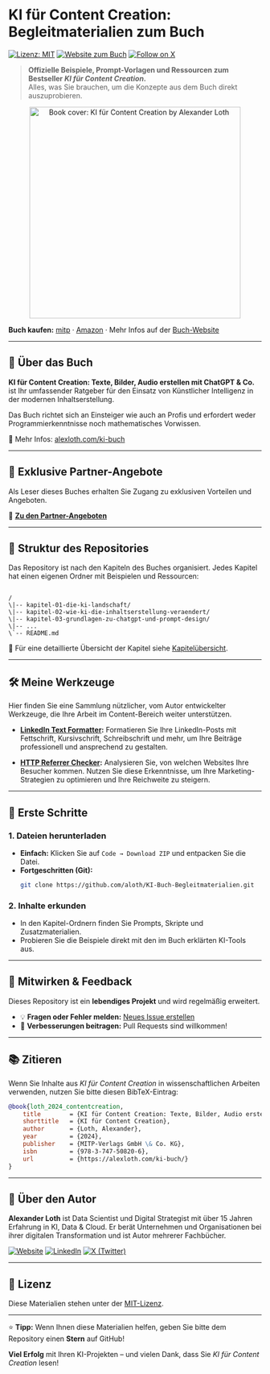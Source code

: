 # KI für Content Creation: Begleitmaterialien zum Buch  

[![Lizenz: MIT](https://img.shields.io/badge/Lizenz-MIT-blue.svg)](LICENSE)
[![Website zum Buch](https://img.shields.io/badge/Companion%20Site-alexloth.com-blue)](https://alexloth.com/ki-buch/)
[![Follow on X](https://img.shields.io/twitter/follow/DasBuch?style=social)](https://x.com/DasBuch)

> **Offizielle Beispiele, Prompt-Vorlagen und Ressourcen zum Bestseller *KI für Content Creation*.**  
> Alles, was Sie brauchen, um die Konzepte aus dem Buch direkt auszuprobieren.

<p align="center">
  <img src="https://alexloth.com/wp-content/uploads/2023/12/KIBuch-KI-Content-Creation.png" alt="Book cover: KI für Content Creation by Alexander Loth" width="420" />
</p>

**Buch kaufen:** [mitp](https://www.mitp.de/BUSINESS/KI-fuer-Content-Creation.html) · [Amazon](https://www.amazon.de/KI-f%C3%BCr-Content-Creation-erstellen/dp/3747508200) · Mehr Infos auf der [Buch-Website](https://alexloth.com/ki-buch/)

---

## 📖 Über das Buch  

**KI für Content Creation: Texte, Bilder, Audio erstellen mit ChatGPT & Co.** ist Ihr umfassender Ratgeber für den Einsatz von Künstlicher Intelligenz in der modernen Inhaltserstellung.  

Das Buch richtet sich an Einsteiger wie auch an Profis und erfordert weder Programmierkenntnisse noch mathematisches Vorwissen.  

🔗 Mehr Infos: [alexloth.com/ki-buch](https://alexloth.com/ki-buch/)

---

## 🎁 Exklusive Partner-Angebote

Als Leser dieses Buches erhalten Sie Zugang zu exklusiven Vorteilen und Angeboten.

🔗 **[Zu den Partner-Angeboten](PARTNER_ANGEBOTE.md)**

---

## 📂 Struktur des Repositories  

Das Repository ist nach den Kapiteln des Buches organisiert. Jedes Kapitel hat einen eigenen Ordner mit Beispielen und Ressourcen:  

```

/
\|-- kapitel-01-die-ki-landschaft/
\|-- kapitel-02-wie-ki-die-inhaltserstellung-veraendert/
\|-- kapitel-03-grundlagen-zu-chatgpt-und-prompt-design/
\|-- ...
\`-- README.md

````

📌 Für eine detaillierte Übersicht der Kapitel siehe [Kapitelübersicht](./Kapitel-Uebersicht.md).  

---

## 🛠️ Meine Werkzeuge

Hier finden Sie eine Sammlung nützlicher, vom Autor entwickelter Werkzeuge, die Ihre Arbeit im Content-Bereich weiter unterstützen.

* **[LinkedIn Text Formatter](https://alexloth.com/linkedin-text-formatter/):** Formatieren Sie Ihre LinkedIn-Posts mit Fettschrift, Kursivschrift, Schreibschrift und mehr, um Ihre Beiträge professionell und ansprechend zu gestalten.

* **[HTTP Referrer Checker](https://alexloth.com/referrer-checker/):** Analysieren Sie, von welchen Websites Ihre Besucher kommen. Nutzen Sie diese Erkenntnisse, um Ihre Marketing-Strategien zu optimieren und Ihre Reichweite zu steigern.

---

## 🚀 Erste Schritte  

### 1. Dateien herunterladen
- **Einfach:** Klicken Sie auf `Code → Download ZIP` und entpacken Sie die Datei.  
- **Fortgeschritten (Git):**
  ```bash
  git clone https://github.com/aloth/KI-Buch-Begleitmaterialien.git
  ````

### 2. Inhalte erkunden

* In den Kapitel-Ordnern finden Sie Prompts, Skripte und Zusatzmaterialien.
* Probieren Sie die Beispiele direkt mit den im Buch erklärten KI-Tools aus.

---

## 🤝 Mitwirken & Feedback

Dieses Repository ist ein **lebendiges Projekt** und wird regelmäßig erweitert.

* 💡 **Fragen oder Fehler melden:** [Neues Issue erstellen](https://github.com/aloth/KI-Buch-Begleitmaterialien/issues)
* 🔧 **Verbesserungen beitragen:** Pull Requests sind willkommen!

---

## 📚 Zitieren

Wenn Sie Inhalte aus *KI für Content Creation* in wissenschaftlichen Arbeiten verwenden, nutzen Sie bitte diesen BibTeX-Eintrag:

```bibtex
@book{loth_2024_contentcreation,
	title        = {KI für Content Creation: Texte, Bilder, Audio erstellen mit ChatGPT & Co.},
	shorttitle   = {KI für Content Creation},
	author       = {Loth, Alexander},
	year         = {2024},
	publisher    = {MITP-Verlags GmbH \& Co. KG},
	isbn         = {978-3-747-50820-6},
	url          = {https://alexloth.com/ki-buch/}
}
```

---

## 👤 Über den Autor

**Alexander Loth** ist Data Scientist und Digital Strategist mit über 15 Jahren Erfahrung in KI, Data & Cloud.
Er berät Unternehmen und Organisationen bei ihrer digitalen Transformation und ist Autor mehrerer Fachbücher.

[![Website](https://img.shields.io/badge/Website-alexloth.com-blue?style=flat-square)](https://alexloth.com/)
[![LinkedIn](https://img.shields.io/badge/LinkedIn-aloth-blue?style=flat-square&logo=linkedin)](https://www.linkedin.com/in/aloth/)
[![X (Twitter)](https://img.shields.io/badge/Follow-@xlth-black?style=flat-square&logo=x)](https://x.com/xlth)

---

## 📜 Lizenz

Diese Materialien stehen unter der [MIT-Lizenz](LICENSE).

---

⭐️ **Tipp:** Wenn Ihnen diese Materialien helfen, geben Sie bitte dem Repository einen **Stern** auf GitHub!

**Viel Erfolg** mit Ihren KI-Projekten – und vielen Dank, dass Sie *KI für Content Creation* lesen!
